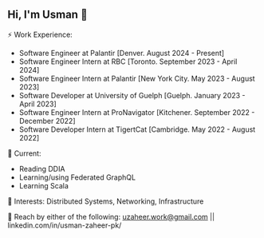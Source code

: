 ## Hi, I'm Usman 👋

⚡ Work Experience: <br>
- Software Engineer at Palantir [Denver. August 2024 - Present]
- Software Engineer Intern at RBC [Toronto. September 2023 - April 2024]
- Software Engineer Intern at Palantir [New York City. May 2023 - August 2023]
- Software Developer at University of Guelph [Guelph. January 2023 - April 2023]
- Software Engineer Intern at ProNavigator [Kitchener. September 2022 - December 2022]
- Software Developer Intern at TigertCat [Cambridge. May 2022 - August 2022]

🔭 Current: 
- Reading DDIA
- Learning/using Federated GraphQL
- Learning Scala

🌱 Interests:
Distributed Systems, Networking, Infrastructure

💬 Reach by either of the following: uzaheer.work@gmail.com || linkedin.com/in/usman-zaheer-pk/

